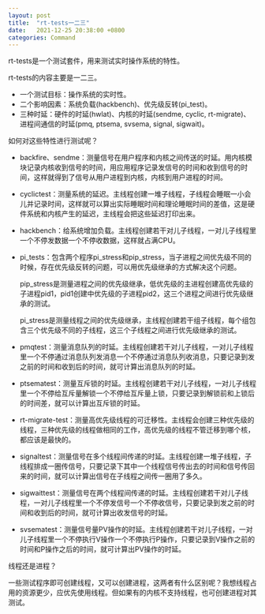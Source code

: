 ```yaml
---
layout: post
title:  "rt-tests一二三"
date:   2021-12-25 20:38:00 +0800
categories: Command
---
```


rt-tests是一个测试套件，用来测试实时操作系统的特性。

rt-tests的内容主要是一二三。

<!-- more -->

- 一个测试目标：操作系统的实时性。
- 二个影响因素：系统负载(hackbench)、优先级反转(pi_test)。
- 三种时延：硬件的时延(hwlat)、内核的时延(sendme, cyclic, rt-migrate)、进程间通信的时延(pmq, ptsema, svsema, signal, sigwait)。

如何对这些特性进行测试呢？

- backfire、sendme：测量信号在用户程序和内核之间传送的时延。用内核模块记录内核收到信号的时间，用应用程序记录发信号的时间和收到信号的时间，这样就得到了信号从用户进程到内核，内核到用户进程的时间。

- cyclictest：测量系统的延迟。主线程创建一堆子线程，子线程会睡眠一小会儿并记录时间，这样就可以算出实际睡眠时间和理论睡眠时间的差值，这是硬件系统和内核产生的延迟，主线程会把这些延迟打印出来。

- hackbench：给系统增加负载。主线程创建若干对儿子线程，一对儿子线程里一个不停发数据一个不停收数据，这样就占满CPU。

- pi_tests：包含两个程序pi_stress和pip_stress，当子进程之间优先级不同的时候，存在优先级反转的问题，可以用优先级继承的方式解决这个问题。

  pip_stress是测量进程之间的优先级继承，低优先级的主进程创建高优先级的子进程pid1，pid1创建中优先级的子进程pid2，这三个进程之间进行优先级继承的测试。

  pi_stress是测量线程之间的优先级继承，主线程创建若干组子线程，每个组包含三个优先级不同的子线程，这三个子线程之间进行优先级继承的测试。

- pmqtest：测量消息队列的时延。主线程创建若干对儿子线程，一对儿子线程里一个不停通过消息队列发消息一个不停通过消息队列收消息，只要记录到发之前的时间和收到后的时间，就可计算出消息队列的时延。

- ptsematest：测量互斥锁的时延。主线程创建若干对儿子线程，一对儿子线程里一个不停给互斥量解锁一个不停给互斥量上锁，只要记录到解锁前和上锁后的时间差，就可以计算出互斥锁的时延。

- rt-migrate-test：测量高优先级线程的可迁移性。主线程会创建三种优先级的线程，三种优先级的线程做相同的工作，高优先级的线程不管迁移到哪个核，都应该是最快的。

- signaltest：测量信号在多个线程间传递的时延。主线程创建一堆子线程，子线程排成一圈传信号，只要记录下其中一个线程信号传出去的时间和信号传回来的时间，就可以计算出信号在子线程之间传一圈用了多久。

- sigwaittest：测量信号在两个线程间传递的时延。主线程创建若干对儿子线程，一对儿子线程里一个不停发信号一个不停收信号，只要记录到发之前的时间和收到后的时间，就可计算出收发信号的时延。

- svsematest：测量信号量PV操作的时延。主线程创建若干对儿子线程，一对儿子线程里一个不停执行V操作一个不停执行P操作，只要记录到V操作之前的时间和P操作之后的时间，就可计算出PV操作的时延。

线程还是进程？

一些测试程序即可创建线程，又可以创建进程，这两者有什么区别呢？我想线程占用的资源更少，应优先使用线程。但如果有的内核不支持线程，也可创建进程对其测试。
